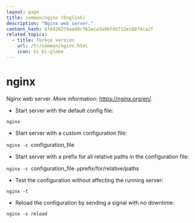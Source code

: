 ```yaml
---
layout: page
title: common/nginx (English)
description: "Nginx web server."
content_hash: 6f8426379aa40cf61eca3a06fd5712ec8874ca2f
related_topics:
  - title: Türkçe version
    url: /tr/common/nginx.html
    icon: bi bi-globe
---
```

# nginx

Nginx web server.
More information: <https://nginx.org/en/>.

- Start server with the default config file:

`nginx`

- Start server with a custom configuration file:

`nginx -c `<span class="tldr-var badge badge-pill bg-dark-lm bg-white-dm text-white-lm text-dark-dm font-weight-bold">configuration_file</span>

- Start server with a prefix for all relative paths in the configuration file:

`nginx -c `<span class="tldr-var badge badge-pill bg-dark-lm bg-white-dm text-white-lm text-dark-dm font-weight-bold">configuration_file</span>` -p `<span class="tldr-var badge badge-pill bg-dark-lm bg-white-dm text-white-lm text-dark-dm font-weight-bold">prefix/for/relative/paths</span>

- Test the configuration without affecting the running server:

`nginx -t`

- Reload the configuration by sending a signal with no downtime:

`nginx -s reload`
